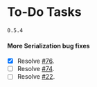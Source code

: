 # To-Do Tasks
`0.5.4`
#### More Serialization bug fixes
- [x] Resolve [#76](https://github.com/LotCoM/LotCoM-printer/issues/76).
- [ ] Resolve [#74](https://github.com/LotCoM/LotCoM-printer/issues/74).
- [ ] Resolve [#22](https://github.com/LotCoM/LotCoM-printer/issues/22).